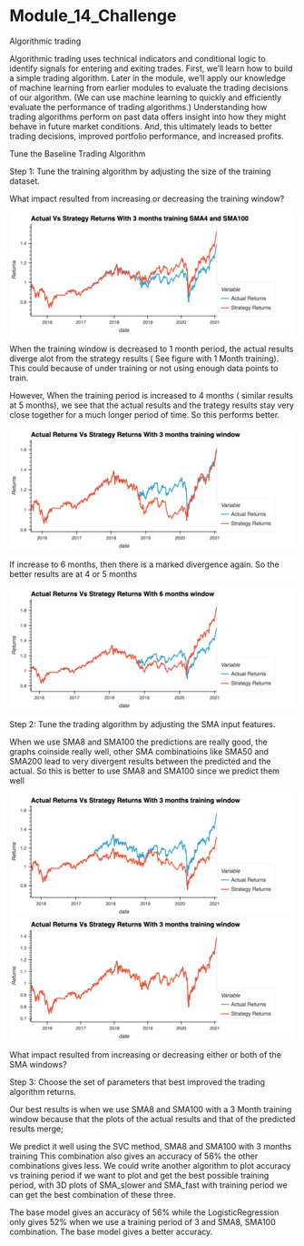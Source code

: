 # Module_14_Challenge
Algorithmic trading

Algorithmic trading uses technical indicators and conditional logic to identify signals for entering and exiting trades. First, we’ll learn how to build a simple trading algorithm. Later in the module, we’ll apply our knowledge of machine learning from earlier modules to evaluate the trading decisions of our algorithm. (We can use machine learning to quickly and efficiently evaluate the performance of trading algorithms.) Understanding how trading algorithms perform on past data offers insight into how they might behave in future market conditions. And, this ultimately leads to better trading decisions, improved portfolio performance, and increased profits.


Tune the Baseline Trading Algorithm



Step 1: Tune the training algorithm by adjusting the size of the training dataset.

What impact resulted from increasing or decreasing the training window?

![3 Month training window](https://github.com/shangfii/Module_14_Challenge/blob/main/SMA4_SMA100_3Months.jpg)


When the training window is decreased to 1 month period, the actual results diverge alot from the strategy results ( See figure with 1 Month training). This could because of under training or not using enough data points to train. 


However, When the training period is increased to 4 months ( similar results at 5 months), we see that the actual results and the trategy results stay very close together for a much longer period of time. So this performs better.

![5 Month training window](https://github.com/shangfii/Module_14_Challenge/blob/main/5_Months_Window.jpg)


If increase to 6 months, then there is a marked divergence again. So the better results are at 4 or 5 months

![6 Month training window](https://github.com/shangfii/Module_14_Challenge/blob/main/6_Months_Window.jpg)



Step 2: Tune the trading algorithm by adjusting the SMA input features.

When we use SMA8 and SMA100 the predictions are really good, the graphs coinside really well, other SMA combinatioins like SMA50 and SMA200 lead to very divergent results between the predicted and the actual. So this is better to use SMA8 and SMA100 since we predict them well

![SMA8 and SMA200](https://github.com/shangfii/Module_14_Challenge/blob/main/SMA8_and_SMA200_with_3_Months.jpg)
![SMA8 and SMA100](https://github.com/shangfii/Module_14_Challenge/blob/main/SMA8_and_SMA100_with_3_Months_training.jpg)


 What impact resulted from increasing or decreasing either or both of the SMA windows?

Step 3: Choose the set of parameters that best improved the trading algorithm returns.

Our best results is when we use SMA8 and SMA100 with a 3 Month training window because that the plots of the actual results and that of the predicted results merge; 

We predict it well using the SVC method, SMA8 and SMA100 with 3 months training This combination also gives an accuracy of 56% the other combinations gives less. We could write another algorithm to plot accuracy vs training period if we want to plot and get the best possible training period, with 3D plots of SMA_slower and SMA_fast with training period we can get the best combination of these three.

The base model gives an accuracy of 56% while the LogisticRegression only gives 52% when we use a training period of 3 and SMA8, SMA100 combination. The base model gives a better accuracy.
